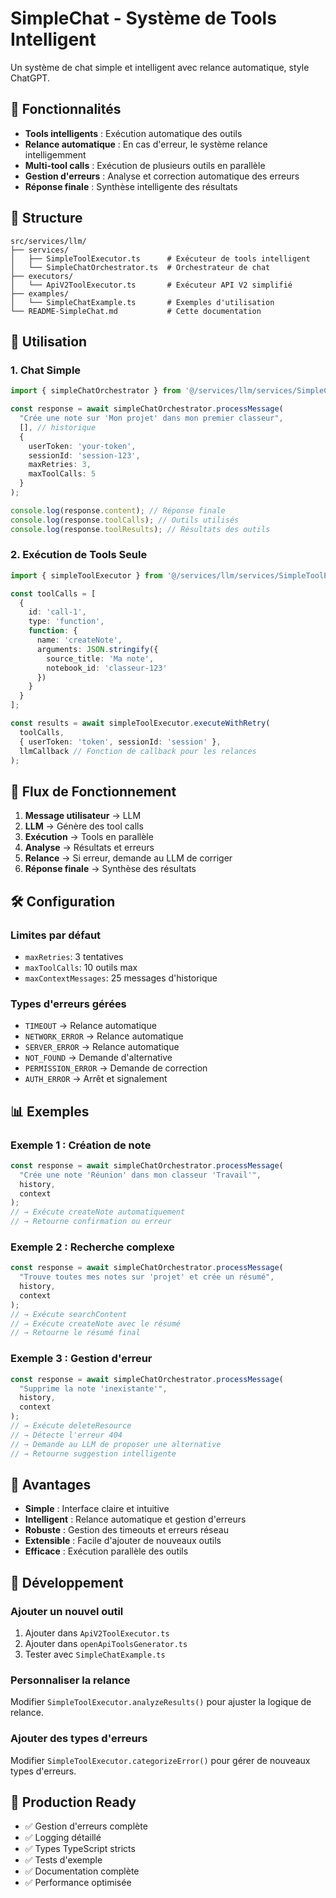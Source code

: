 # SimpleChat - Système de Tools Intelligent

Un système de chat simple et intelligent avec relance automatique, style ChatGPT.

## 🚀 Fonctionnalités

- **Tools intelligents** : Exécution automatique des outils
- **Relance automatique** : En cas d'erreur, le système relance intelligemment
- **Multi-tool calls** : Exécution de plusieurs outils en parallèle
- **Gestion d'erreurs** : Analyse et correction automatique des erreurs
- **Réponse finale** : Synthèse intelligente des résultats

## 📁 Structure

```
src/services/llm/
├── services/
│   ├── SimpleToolExecutor.ts      # Exécuteur de tools intelligent
│   └── SimpleChatOrchestrator.ts  # Orchestrateur de chat
├── executors/
│   └── ApiV2ToolExecutor.ts       # Exécuteur API V2 simplifié
├── examples/
│   └── SimpleChatExample.ts       # Exemples d'utilisation
└── README-SimpleChat.md           # Cette documentation
```

## 🎯 Utilisation

### 1. Chat Simple

```typescript
import { simpleChatOrchestrator } from '@/services/llm/services/SimpleChatOrchestrator';

const response = await simpleChatOrchestrator.processMessage(
  "Crée une note sur 'Mon projet' dans mon premier classeur",
  [], // historique
  {
    userToken: 'your-token',
    sessionId: 'session-123',
    maxRetries: 3,
    maxToolCalls: 5
  }
);

console.log(response.content); // Réponse finale
console.log(response.toolCalls); // Outils utilisés
console.log(response.toolResults); // Résultats des outils
```

### 2. Exécution de Tools Seule

```typescript
import { simpleToolExecutor } from '@/services/llm/services/SimpleToolExecutor';

const toolCalls = [
  {
    id: 'call-1',
    type: 'function',
    function: {
      name: 'createNote',
      arguments: JSON.stringify({
        source_title: 'Ma note',
        notebook_id: 'classeur-123'
      })
    }
  }
];

const results = await simpleToolExecutor.executeWithRetry(
  toolCalls,
  { userToken: 'token', sessionId: 'session' },
  llmCallback // Fonction de callback pour les relances
);
```

## 🔄 Flux de Fonctionnement

1. **Message utilisateur** → LLM
2. **LLM** → Génère des tool calls
3. **Exécution** → Tools en parallèle
4. **Analyse** → Résultats et erreurs
5. **Relance** → Si erreur, demande au LLM de corriger
6. **Réponse finale** → Synthèse des résultats

## 🛠️ Configuration

### Limites par défaut
- `maxRetries`: 3 tentatives
- `maxToolCalls`: 10 outils max
- `maxContextMessages`: 25 messages d'historique

### Types d'erreurs gérées
- `TIMEOUT` → Relance automatique
- `NETWORK_ERROR` → Relance automatique  
- `SERVER_ERROR` → Relance automatique
- `NOT_FOUND` → Demande d'alternative
- `PERMISSION_ERROR` → Demande de correction
- `AUTH_ERROR` → Arrêt et signalement

## 📊 Exemples

### Exemple 1 : Création de note
```typescript
const response = await simpleChatOrchestrator.processMessage(
  "Crée une note 'Réunion' dans mon classeur 'Travail'",
  history,
  context
);
// → Exécute createNote automatiquement
// → Retourne confirmation ou erreur
```

### Exemple 2 : Recherche complexe
```typescript
const response = await simpleChatOrchestrator.processMessage(
  "Trouve toutes mes notes sur 'projet' et crée un résumé",
  history,
  context
);
// → Exécute searchContent
// → Exécute createNote avec le résumé
// → Retourne le résumé final
```

### Exemple 3 : Gestion d'erreur
```typescript
const response = await simpleChatOrchestrator.processMessage(
  "Supprime la note 'inexistante'",
  history,
  context
);
// → Exécute deleteResource
// → Détecte l'erreur 404
// → Demande au LLM de proposer une alternative
// → Retourne suggestion intelligente
```

## 🎨 Avantages

- **Simple** : Interface claire et intuitive
- **Intelligent** : Relance automatique et gestion d'erreurs
- **Robuste** : Gestion des timeouts et erreurs réseau
- **Extensible** : Facile d'ajouter de nouveaux outils
- **Efficace** : Exécution parallèle des outils

## 🔧 Développement

### Ajouter un nouvel outil
1. Ajouter dans `ApiV2ToolExecutor.ts`
2. Ajouter dans `openApiToolsGenerator.ts`
3. Tester avec `SimpleChatExample.ts`

### Personnaliser la relance
Modifier `SimpleToolExecutor.analyzeResults()` pour ajuster la logique de relance.

### Ajouter des types d'erreurs
Modifier `SimpleToolExecutor.categorizeError()` pour gérer de nouveaux types d'erreurs.

## 🚀 Production Ready

- ✅ Gestion d'erreurs complète
- ✅ Logging détaillé
- ✅ Types TypeScript stricts
- ✅ Tests d'exemple
- ✅ Documentation complète
- ✅ Performance optimisée
